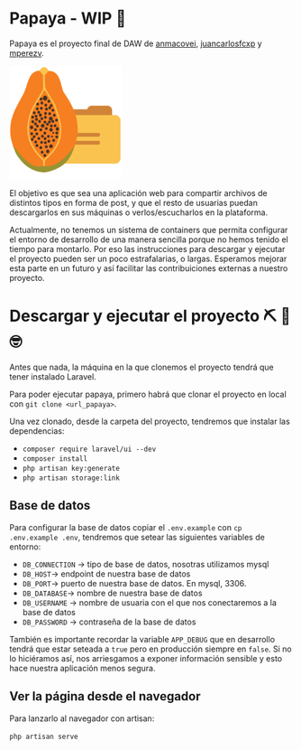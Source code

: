 # Papaya - WIP :test_tube:

Papaya es el proyecto final de DAW de [anmacovei](https://github.com/anmacovei), [juancarlosfcxp](https://github.com/juancarlosfcxp) y [mperezv](https://github.com/mperezv/).

<img src="https://github.com/proyecto-papaya/Papaya/blob/master/public/logo.svg" alt="drawing" width="200"/>

El objetivo es que sea una aplicación web para compartir archivos de distintos tipos en forma de post, y que el resto de usuarias puedan descargarlos en sus máquinas o verlos/escucharlos en la plataforma.

Actualmente, no tenemos un sistema de containers que permita configurar el entorno de desarrollo de una manera sencilla porque no hemos tenido el tiempo para montarlo. Por eso las instrucciones para descargar y ejecutar el proyecto pueden ser un poco estrafalarias, o largas. Esperamos mejorar esta parte en un futuro y así facilitar las contribuiciones externas a nuestro proyecto.


# Descargar y ejecutar el proyecto :pick: :wrench: :nerd_face:

Antes que nada, la máquina en la que clonemos el proyecto tendrá que tener instalado Laravel.

Para poder ejecutar papaya, primero habrá que clonar el proyecto en local con `git clone <url_papaya>`.

Una vez clonado, desde la carpeta del proyecto, tendremos que instalar las dependencias:

* `composer require laravel/ui --dev`
* `composer install`
* `php artisan key:generate`
* `php artisan storage:link`

## Base de datos

Para configurar la base de datos copiar el `.env.example` con `cp .env.example .env`, tendremos que setear las siguientes variables de entorno:

* `DB_CONNECTION` -> tipo de base de datos, nosotras utilizamos mysql
* `DB_HOST`-> endpoint de nuestra base de datos
* `DB_PORT`-> puerto de nuestra base de datos. En mysql, 3306.
* `DB_DATABASE`-> nombre de nuestra base de datos
* `DB_USERNAME` -> nombre de usuaria con el que nos conectaremos a la base de datos
* `DB_PASSWORD` -> contraseña de la base de datos

También es importante recordar la variable `APP_DEBUG` que en desarrollo tendrá que estar seteada a `true` pero en producción siempre en `false`. Si no lo hiciéramos así, nos arriesgamos a exponer información sensible y esto hace nuestra aplicación menos segura.

## Ver la página desde el navegador

Para lanzarlo al navegador con artisan:

`php artisan serve`
